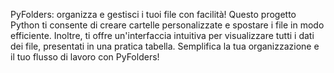 PyFolders: organizza e gestisci i tuoi file con facilità! Questo progetto Python ti consente di creare cartelle personalizzate e spostare i file in modo efficiente. Inoltre, ti offre un'interfaccia intuitiva per visualizzare tutti i dati dei file, presentati in una pratica tabella. Semplifica la tua organizzazione e il tuo flusso di lavoro con PyFolders!
